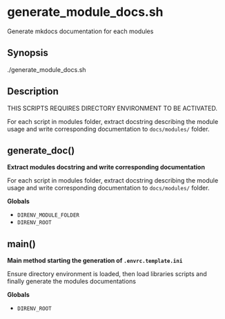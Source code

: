 # generate_module_docs.sh

Generate mkdocs documentation for each modules

## Synopsis


./generate_module_docs.sh

## Description


THIS SCRIPTS REQUIRES DIRECTORY ENVIRONMENT TO BE ACTIVATED.

For each script in modules folder, extract docstring describing the module
usage and write corresponding documentation to `docs/modules/` folder.



## generate_doc()

 **Extract modules docstring and write corresponding documentation**
 
   For each script in modules folder, extract docstring describing the module
   usage and write corresponding documentation to `docs/modules/` folder.

 **Globals**

 - `DIRENV_MODULE_FOLDER`
 - `DIRENV_ROOT`

## main()

 **Main method starting the generation of `.envrc.template.ini`**
 
 Ensure directory environment is loaded, then load libraries scripts and
 finally generate the modules documentations

 **Globals**

 - `DIRENV_ROOT`
